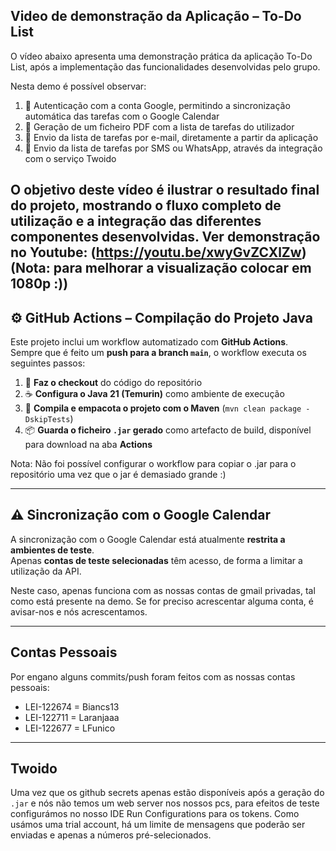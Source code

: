 
## Video de demonstração da Aplicação – To-Do List

O vídeo abaixo apresenta uma demonstração prática da aplicação To-Do List, após a implementação das funcionalidades desenvolvidas pelo grupo.

Nesta demo é possível observar:

1. 📅 Autenticação com a conta Google, permitindo a sincronização automática das tarefas com o Google Calendar
2. 🧾 Geração de um ficheiro PDF com a lista de tarefas do utilizador
3. 📧 Envio da lista de tarefas por e-mail, diretamente a partir da aplicação
4. 📲 Envio da lista de tarefas por SMS ou WhatsApp, através da integração com o serviço Twoido
   
O objetivo deste vídeo é ilustrar o resultado final do projeto, mostrando o fluxo completo de utilização e a integração das diferentes componentes desenvolvidas. Ver demonstração no Youtube: **(https://youtu.be/xwyGvZCXlZw)**
(Nota: para melhorar a visualização colocar em 1080p :))
---

## ⚙️ GitHub Actions – Compilação do Projeto Java

Este projeto inclui um workflow automatizado com **GitHub Actions**.  
Sempre que é feito um **push para a branch `main`**, o workflow executa os seguintes passos:

1. 🧾 **Faz o checkout** do código do repositório  
2. ☕ **Configura o Java 21 (Temurin)** como ambiente de execução  
3. 🧱 **Compila e empacota o projeto com o Maven** (`mvn clean package -DskipTests`)  
4. 📦 **Guarda o ficheiro `.jar` gerado** como artefacto de build, disponível para download na aba **Actions**
   
Nota: Não foi possível configurar o workflow para copiar o .jar para o repositório uma vez que o jar é demasiado grande :)

---

## ⚠️ Sincronização com o Google Calendar

A sincronização com o Google Calendar está atualmente **restrita a ambientes de teste**.  
Apenas **contas de teste selecionadas** têm acesso, de forma a limitar a utilização da API.

Neste caso, apenas funciona com as nossas contas de gmail privadas, tal como está presente na demo. Se for preciso acrescentar alguma conta, é avisar-nos e nós acrescentamos.

---
## Contas Pessoais

Por engano alguns commits/push foram feitos com as nossas contas pessoais:
 - LEI-122674 = Biancs13
 - LEI-122711 = Laranjaaa
 - LEI-122677 = LFunico

---
## Twoido
Uma vez que os github secrets apenas estão disponíveis após a geração do  `.jar` e nós não temos um web server nos nossos pcs, para efeitos de teste configurámos no nosso IDE Run Configurations para os tokens.
Como usámos uma trial account, há um limite de mensagens que poderão ser enviadas e apenas a números pré-selecionados.

